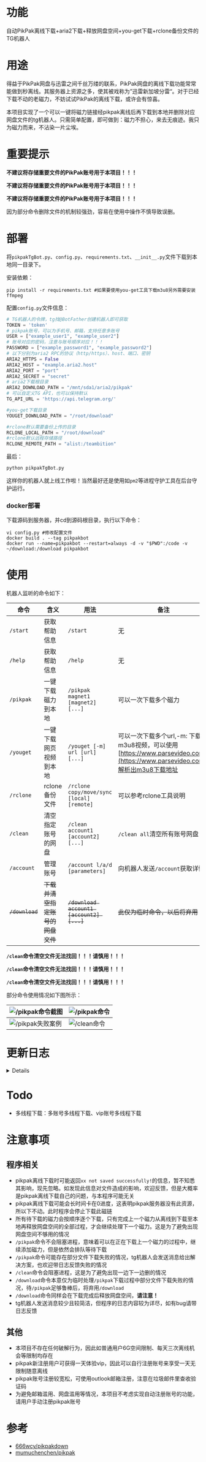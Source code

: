 # 功能

自动PikPak离线下载+aria2下载+释放网盘空间+you-get下载+rclone备份文件的TG机器人

# 用途

得益于PikPak网盘与迅雷之间千丝万缕的联系，PikPak网盘的离线下载功能常常能做到秒离线。其服务器上资源之多，使其被戏称为”迅雷新加坡分雷“。对于已经下载不动的老磁力，不妨试试PikPak的离线下载，或许会有惊喜。

本项目实现了一个可以一键将磁力链接经pikpak离线后再下载到本地并删除对应网盘文件的tg机器人。只需简单配置，即可做到：磁力不担心，来去无痕迹。我只为磁力而来，不沾染一片尘埃。

# 重要提示

**不建议将存储重要文件的PikPak账号用于本项目！！！**

**不建议将存储重要文件的PikPak账号用于本项目！！！**

**不建议将存储重要文件的PikPak账号用于本项目！！！**

因为部分命令删除文件的机制较强劲，容易在使用中操作不慎导致误删。

# 部署

将`pikpakTgBot.py`、`config.py`、`requirements.txt`、`__init__.py`文件下载到本地同一目录下。

安装依赖：

```shell
pip install -r requirements.txt #如果要使用you-get工具下载m3u8另外需要安装ffmpeg
```

配置`config.py`文件信息：

```python
# TG机器人的令牌，tg找@BotFather创建机器人即可获取
TOKEN = 'token'
# pikpak账号，可以为手机号、邮箱，支持任意多账号
USER = ["example_user1", "example_user2"]
# 账号对应的密码，注意与账号顺序对应！！！
PASSWORD = ["example_password1", "example_password2"]
# 以下分别为aria2 RPC的协议（http/https）、host、端口、密钥
ARIA2_HTTPS = False
ARIA2_HOST = "example.aria2.host"
ARIA2_PORT = "port"
ARIA2_SECRET = "secret"
# aria2下载根目录
ARIA2_DOWNLOAD_PATH = "/mnt/sda1/aria2/pikpak"
# 可以自定义TG API，也可以保持默认
TG_API_URL = 'https://api.telegram.org/'

#you-get下载目录
YOUGET_DOWNLOAD_PATH = "/root/download"

#rclone默认需要备份上传的目录
RCLONE_LOCAL_PATH = "/root/download"
#rclone默认远程存储路径
RCLONE_REMOTE_PATH = "alist:/teambition"
```

最后：

```python
python pikpakTgBot.py
```

这样你的机器人就上线工作啦！当然最好还是使用如`pm2`等进程守护工具在后台守护运行。

### docker部署
下载源码到服务器，并cd到源码根目录，执行以下命令：
```
vi config.py #修改配置文件
docker build . --tag pikpakbot
docker run --name=pikpakbot --restart=always -d -v "$PWD":/code -v ~/download:/download pikpakbot
```

# 使用

机器人监听的命令如下：

| 命令            | 含义                             | 用法                                      | 备注                           |
| --------------- | -------------------------------- | ----------------------------------------- | ------------------------------ |
| `/start`        | 获取帮助信息                     | `/start`                                  | 无                             |
| `/help`         | 获取帮助信息                     | `/help`                                   | 无                             |
| `/pikpak`       | 一键下载磁力到本地               | `/pikpak magnet1 [magnet2] [...]`         | 可以一次下载多个磁力           |
| `/youget`       | 一键下载网页视频到本地               | `/youget [-m] url [url] [...]`         | 可以一次下载多个url,-m: 下载m3u8视频，可以使用[https://www.parsevideo.com/](https://www.parsevideo.com/)解析出m3u8下载地址|
| `/rclone`       | rclone备份文件               | `/rclone copy/move/sync [local] [remote]`    | 可以参考rclone工具说明 |
| `/clean`        | 清空指定账号的网盘               | `/clean account1 [account2] [...]`        | `/clean all`清空所有账号网盘   |
| `/account`      | 管理账号                         | `/account l/a/d [parameters]`             | 向机器人发送`/account`获取详情 |
| ~~`/download`~~ | ~~下载并清空指定账号的网盘文件~~ | ~~`/download account1 [account2] [...]`~~ | ~~此仅为临时命令，以后将弃用~~ |

**`/clean`命令清空文件无法找回！！！请慎用！！！**

**`/clean`命令清空文件无法找回！！！请慎用！！！**

**`/clean`命令清空文件无法找回！！！请慎用！！！**

部分命令使用情况如下图所示：

| ![`/pikpak`命令截图](https://s3.bmp.ovh/imgs/2022/06/08/8d3fdd294c98a871.png) | ![`/pikpak`命令](https://s3.bmp.ovh/imgs/2022/06/08/7e2eec33f35d17e2.png) |
| ------------------------------------------------------------ | ------------------------------------------------------------ |
| ![`/pikpak`失败案例](https://s3.bmp.ovh/imgs/2022/06/08/812b258e14273fe2.png) | ![`/clean`命令](https://s3.bmp.ovh/imgs/2022/06/08/05049c4f5a73f29f.png) |

# 更新日志
<details>
    ## V0.0.3
    - 增加rclone备份文件

    ## V0.0.3
    - 增加you-get下载网页视频
  
    ## V0.0.2

    - 添加账号管理功能，向机器人发送/account可命令获取使用帮助
    - 优化代码结构

    ## V0.0.1

    - PikPak自动下载机器人发布啦~
</details>

# Todo

- 多线程下载：多账号多线程下载、vip账号多线程下载

# 注意事项

## 程序相关

- pikpak离线下载时可能返回`xx not saved successfully!`的信息，暂不知悉其影响，现先忽略。如发现此信息对文件造成的影响，欢迎反馈，但是大概率是pikpak离线下载自己的问题，与本程序可能无关
- pikpak离线下载可能会长时间卡在0进度，这表明pikpak服务器没有此资源，所以下不动。此时程序会停止下载此磁链
- 所有待下载的磁力会按顺序逐个下载，只有完成上一个磁力从离线到下载至本地再释放网盘空间的全部过程，才会继续处理下一个磁力。这是为了避免出现网盘空间不够用的情况
- `/pikpak`命令不会阻塞进程，意味着可以在正在下载上一个磁力的过程中，继续添加磁力，但是依然会排队等待下载
- `/pikpak`命令可能存在部分文件下载失败的情况，tg机器人会发送消息给出解决方案，也欢迎带日志反馈失败的情况
- `/clean`命令会阻塞进程，这是为了避免出现一边下一边删的情况
- `/download`命令本意仅为临时处理`/pikpak`下载过程中部分文件下载失败的情况，待`/pikpak`足够鲁棒后，将弃用`/download`
- `/download`命令同样会在下载完成后释放网盘空间，**请注意！**
- tg机器人发送消息较少且较简洁，但程序的日志内容较为详尽，如有bug请带日志反馈

## 其他

- 本项目不存在任何破解行为，因此如普通用户6G空间限制、每天三次离线机会等限制均存在
- pikpak新注册用户可获得一天体验vip，因此可以自行注册账号来享受一天无限制随意离线
- pikpak账号注册较宽松，可使用outlook邮箱注册，注意在垃圾邮件里查收验证码
- 为避免邮箱滥用、网盘滥用等情况，本项目不考虑实现自动注册账号的功能，请用户手动注册pikpak账号

# 参考

- [666wcy/pikpakdown](https://github.com/666wcy/pikpakdown)
- [mumuchenchen/pikpak](https://github.com/mumuchenchen/pikpak)
